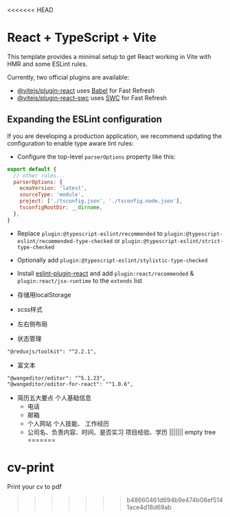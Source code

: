 <<<<<<< HEAD
# React + TypeScript + Vite

This template provides a minimal setup to get React working in Vite with HMR and some ESLint rules.

Currently, two official plugins are available:

- [@vitejs/plugin-react](https://github.com/vitejs/vite-plugin-react/blob/main/packages/plugin-react/README.md) uses [Babel](https://babeljs.io/) for Fast Refresh
- [@vitejs/plugin-react-swc](https://github.com/vitejs/vite-plugin-react-swc) uses [SWC](https://swc.rs/) for Fast Refresh

## Expanding the ESLint configuration

If you are developing a production application, we recommend updating the configuration to enable type aware lint rules:

- Configure the top-level `parserOptions` property like this:

```js
export default {
  // other rules...
  parserOptions: {
    ecmaVersion: 'latest',
    sourceType: 'module',
    project: ['./tsconfig.json', './tsconfig.node.json'],
    tsconfigRootDir: __dirname,
  },
}
```

- Replace `plugin:@typescript-eslint/recommended` to `plugin:@typescript-eslint/recommended-type-checked` or `plugin:@typescript-eslint/strict-type-checked`
- Optionally add `plugin:@typescript-eslint/stylistic-type-checked`
- Install [eslint-plugin-react](https://github.com/jsx-eslint/eslint-plugin-react) and add `plugin:react/recommended` & `plugin:react/jsx-runtime` to the `extends` list



- 存储用localStorage
- scss样式
- 左右侧布局
- 状态管理
```
"@reduxjs/toolkit": "^2.2.1",
```
- 富文本
```
"@wangeditor/editor": "^5.1.23",
"@wangeditor/editor-for-react": "^1.0.6",
```
- 简历五大要点
  个人基础信息
    - 电话
    - 邮箱
    - 个人网站
  个人技能、
  工作经历
    - 公司名、负责内容、时间、是否实习
  项目经验、学历
||||||| empty tree
=======
# cv-print
Print your cv to pdf
>>>>>>> b48660461d694b9e474b08ef5141ace4d18d69ab
